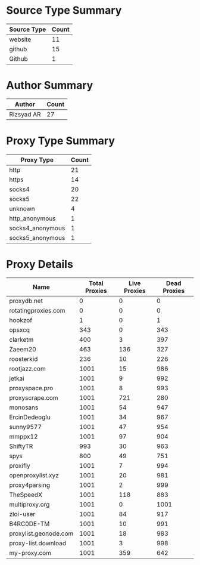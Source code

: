 # Source Type Summary

| Source Type | Count |
|-------------|-------|
| website | 11 |
| github | 15 |
| Github | 1 |


# Author Summary

| Author | Count |
|--------|-------|
| Rizsyad AR | 27 |


# Proxy Type Summary

| Proxy Type | Count |
|------------|-------|
| http | 21 |
| https | 14 |
| socks4 | 20 |
| socks5 | 22 |
| unknown | 4 |
| http_anonymous | 1 |
| socks4_anonymous | 1 |
| socks5_anonymous | 1 |


# Proxy Details

| Name | Total Proxies | Live Proxies | Dead Proxies |
|------|---------------|--------------|---------------|
| proxydb.net | 0 | 0 | 0 |
| rotatingproxies.com | 0 | 0 | 0 |
| hookzof | 1 | 0 | 1 |
| opsxcq | 343 | 0 | 343 |
| clarketm | 400 | 3 | 397 |
| Zaeem20 | 463 | 136 | 327 |
| roosterkid | 236 | 10 | 226 |
| rootjazz.com | 1001 | 15 | 986 |
| jetkai | 1001 | 9 | 992 |
| proxyspace.pro | 1001 | 8 | 993 |
| proxyscrape.com | 1001 | 721 | 280 |
| monosans | 1001 | 54 | 947 |
| ErcinDedeoglu | 1001 | 34 | 967 |
| sunny9577 | 1001 | 47 | 954 |
| mmppx12 | 1001 | 97 | 904 |
| ShiftyTR | 993 | 30 | 963 |
| spys | 800 | 49 | 751 |
| proxifly | 1001 | 7 | 994 |
| openproxylist.xyz | 1001 | 20 | 981 |
| proxy4parsing | 1001 | 2 | 999 |
| TheSpeedX | 1001 | 118 | 883 |
| multiproxy.org | 1001 | 0 | 1001 |
| zloi-user | 1001 | 84 | 917 |
| B4RC0DE-TM | 1001 | 10 | 991 |
| proxylist.geonode.com | 1001 | 18 | 983 |
| proxy-list.download | 1001 | 3 | 998 |
| my-proxy.com | 1001 | 359 | 642 |
